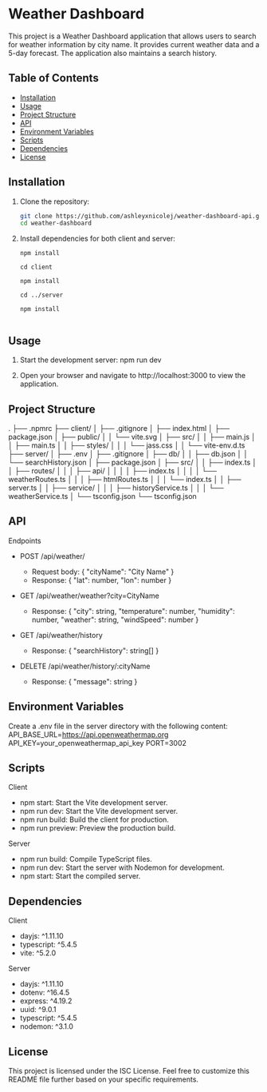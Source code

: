# Weather Dashboard

This project is a Weather Dashboard application that allows users to search for weather information by city name. It provides current weather data and a 5-day forecast. The application also maintains a search history.

## Table of Contents

- [Installation](#installation)
- [Usage](#usage)
- [Project Structure](#project-structure)
- [API](#api)
- [Environment Variables](#environment-variables)
- [Scripts](#scripts)
- [Dependencies](#dependencies)
- [License](#license)

## Installation

1. Clone the repository:
   ```sh
   git clone https://github.com/ashleyxnicolej/weather-dashboard-api.git
   cd weather-dashboard

2. Install dependencies for both client and server:
   ```
   npm install

   cd client

   npm install

   cd ../server

   npm install


## Usage
1. Start the development server:
npm run dev

2. Open your browser and navigate to http://localhost:3000 to view the application.



## Project Structure
.
├── .npmrc
├── client/
│   ├── .gitignore
│   ├── index.html
│   ├── package.json
│   ├── public/
│   │   └── vite.svg
│   ├── src/
│   │   ├── main.js
│   │   ├── main.ts
│   │   ├── styles/
│   │   │   └── jass.css
│   │   └── vite-env.d.ts
├── server/
│   ├── .env
│   ├── .gitignore
│   ├── db/
│   │   ├── db.json
│   │   └── searchHistory.json
│   ├── package.json
│   ├── src/
│   │   ├── index.ts
│   │   ├── routes/
│   │   │   ├── api/
│   │   │   │   ├── index.ts
│   │   │   │   └── weatherRoutes.ts
│   │   │   ├── htmlRoutes.ts
│   │   │   └── index.ts
│   │   ├── server.ts
│   │   ├── service/
│   │   │   ├── historyService.ts
│   │   │   └── weatherService.ts
│   └── tsconfig.json
└── tsconfig.json


## API 
Endpoints
- POST /api/weather/
  - Request body: { "cityName": "City Name" }
  - Response: { "lat": number, "lon": number }
  
- GET /api/weather/weather?city=CityName
  - Response: { "city": string, "temperature": number, "humidity": number, "weather": string, "windSpeed": number }

- GET /api/weather/history
  - Response: { "searchHistory": string[] }

- DELETE /api/weather/history/:cityName
  - Response: { "message": string }


## Environment Variables
Create a .env file in the server directory with the following content:
API_BASE_URL=https://api.openweathermap.org
API_KEY=your_openweathermap_api_key
PORT=3002


## Scripts

Client
  - npm start: Start the Vite development server.
  - npm run dev: Start the Vite development server.
  - npm run build: Build the client for production.
  - npm run preview: Preview the production build.

Server
  - npm run build: Compile TypeScript files.
  - npm run dev: Start the server with Nodemon for development.
  - npm start: Start the compiled server.

## Dependencies
Client
  - dayjs: ^1.11.10
  - typescript: ^5.4.5
  - vite: ^5.2.0

Server
  - dayjs: ^1.11.10
  - dotenv: ^16.4.5
  - express: ^4.19.2
  - uuid: ^9.0.1
  - typescript: ^5.4.5
  - nodemon: ^3.1.0

## License
This project is licensed under the ISC License.
Feel free to customize this README file further based on your specific requirements.
